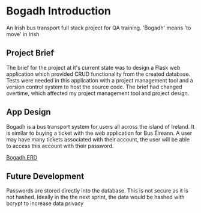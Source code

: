 # Bogadh Introduction
An Irish bus transport full stack project for QA training. 'Bogadh' means 'to move' in Irish

## Project Brief
The brief for the project at it's current state was to design a Flask web application which provided CRUD functionality from the created database. Tests were needed in this application with a project management tool and a version control system to host the source code. The brief had changed overtime, which affected my project management tool and project design. 

## App Design
Bogadh is a bus transport system for users all across the island of Ireland. It is similar to buying a ticket with the web application for Bus Éireann. A user may have many tickets associated with their account, the user will be able to access this account with their password. 

[Bogadh ERD](bogadh_erd_screenshot)


## Future Development
Passwords are stored directly into the database. This is not secure as it is not hashed. Ideally in the the next sprint, the data would be hashed with bcrypt to increase data privacy



